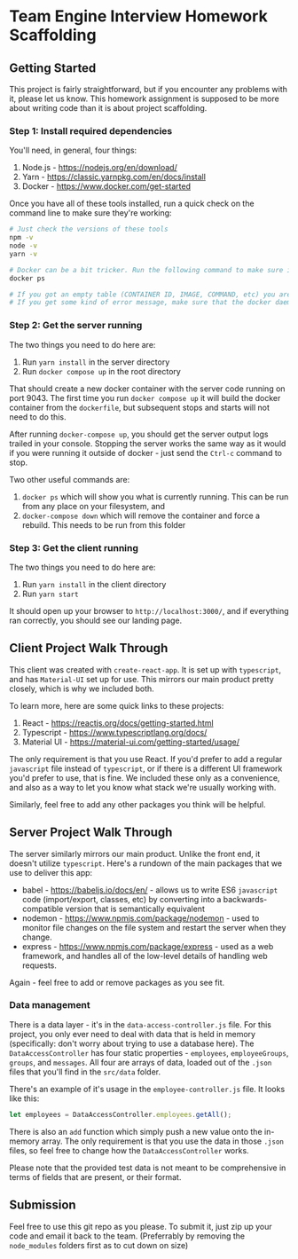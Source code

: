 # Team Engine Interview Homework Scaffolding

## Getting Started

This project is fairly straightforward, but if you encounter any problems with it, please let us know. This homework assignment is supposed to be more about writing code than it is about project scaffolding.

### Step 1: Install required dependencies

You'll need, in general, four things:

1. Node.js - <https://nodejs.org/en/download/>
2. Yarn - <https://classic.yarnpkg.com/en/docs/install>
3. Docker - <https://www.docker.com/get-started>

Once you have all of these tools installed, run a quick check on the command line to make sure they're working:

```bash
# Just check the versions of these tools
npm -v
node -v
yarn -v

# Docker can be a bit tricker. Run the following command to make sure it's up
docker ps

# If you got an empty table (CONTAINER ID, IMAGE, COMMAND, etc) you are good to go
# If you get some kind of error message, make sure that the docker daemon is running

```

### Step 2: Get the server running

The two things you need to do here are:

1. Run `yarn install` in the server directory
2. Run `docker compose up` in the root directory

That should create a new docker container with the server code running on port 9043. The first time you run `docker compose up` it will build the docker container from the `dockerfile`, but subsequent stops and starts will not need to do this.

After running `docker-compose up`, you should get the server output logs trailed in your console. Stopping the server works the same way as it would if you were running it outside of docker - just send the `Ctrl-c` command to stop.

Two other useful commands are:

1. `docker ps` which will show you what is currently running. This can be run from any place on your filesystem, and
2. `docker-compose down` which will remove the container and force a rebuild. This needs to be run from this folder

### Step 3: Get the client running

The two things you need to do here are:

1. Run `yarn install` in the client directory
2. Run `yarn start`

It should open up your browser to `http://localhost:3000/`, and if everything ran correctly, you should see our landing page.

## Client Project Walk Through

This client was created with `create-react-app`. It is set up with `typescript`, and has `Material-UI` set up for use. This mirrors our main product pretty closely, which is why we included both.

To learn more, here are some quick links to these projects:

1. React - <https://reactjs.org/docs/getting-started.html>
2. Typescript - <https://www.typescriptlang.org/docs/>
3. Material UI - <https://material-ui.com/getting-started/usage/>

The only requirement is that you use React. If you'd prefer to add a regular `javascript` file instead of `typescript`, or if there is a different UI framework you'd prefer to use, that is fine. We included these only as a convenience, and also  as a way to let you know what stack we're usually working with.

Similarly, feel free to add any other packages you think will be helpful.

## Server Project Walk Through

The server similarly mirrors our main product. Unlike the front end, it doesn't utilize `typescript`. Here's a rundown of the main packages that we use to deliver this app:

- babel - <https://babeljs.io/docs/en/> - allows us to write ES6 `javascript` code (import/export, classes, etc) by converting into a backwards-compatible version that is semantically equivalent
- nodemon - <https://www.npmjs.com/package/nodemon> - used to monitor file changes on the file system and restart the server when they change.
- express - <https://www.npmjs.com/package/express> - used as a web framework, and handles all of the low-level details of handling web requests.

Again - feel free to add or remove packages as you see fit.

### Data management

There is a data layer - it's in the `data-access-controller.js` file. For this project, you only ever need to deal with data that is held in memory (specifically: don't worry about trying to use a database here). The `DataAccessController` has four static properties - `employees`, `employeeGroups`, `groups`, and `messages`. All four are arrays of data, loaded out of the `.json` files that you'll find in the `src/data` folder.

There's an example of it's usage in the `employee-controller.js` file. It looks like this:

```javascript
let employees = DataAccessController.employees.getAll();
```

There is also an `add` function which simply push a new value onto the in-memory array. The only requirement is that you use the data in those `.json` files, so feel free to change how the `DataAccessController` works.

Please note that the provided test data is not meant to be comprehensive in terms of fields that are present, or their format.

## Submission

Feel free to use this git repo as you please. To submit it, just zip up your code and email it back to the team. (Preferrably by removing the `node_modules` folders first as to cut down on size)
